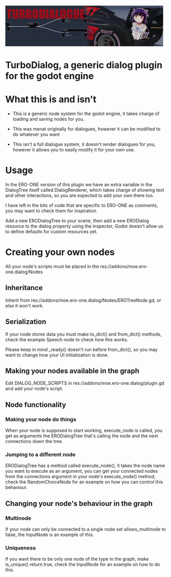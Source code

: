 ![asdasd](docs/images/banner.png)
# TurboDialog, a generic dialog plugin for the godot engine

# What this is and isn't

- This is a generic node system for the godot engine, it takes charge of loading and saving nodes for you.
- This was menat originally for dialogues, however it can be modified to do whatever you want

- This isn't a full dialogue system, it doesn't render dialogues for you, however it allows you to easily modify it for your own use.

# Usage

In the ERO-ONE version of this plugin we have an extra variable in the DialogTree itself called DialogRenderer, which takes charge of showing text and other interactions, so you are expected to add your own there too.

I have left in the bits of code that are specific to ERO-ONE as comments, you may want to check them for inspiration

Add a new ERODialogTree to your scene, then add a new ERODialog resource to the dialog property using the inspector, Godot doesn't allow us to define defaults for custom resources yet.

# Creating your own nodes

All your node's scripts must be placed in the res://addons/moe.ero-one.dialog/Nodes

## Inheritance
Inherit from res://addons/moe.ero-one.dialog/Nodes/EROTreeNode.gd, or else it won't work.

## Serialization
If your node stores data you must make to_dict() and from_dict() methods, check the example Speech node to check how this works.

Please keep in mind \_ready() doesn't run before from_dict(), so you may want to change how your UI initialization is done.

## Making your nodes available in the graph

Edit DIALOG_NODE_SCRIPTS in res://addons/moe.ero-one.dialog/plugin.gd and add your node's script.

## Node functionality

### Making your node do things
When your node is supposed to start working, execute_node is called, you get as arguments the ERODialogTree that's calling the node and the next connections down the tree.

### Jumping to a different node
ERODialogTree has a method called execute_node(), it takes the node name you want to execute as an argument, you can get your connected nodes from the connections argument in your node's execute_node() method, check the RandomChoiceNode for an example on how you can control this behaviour.

## Changing your node's behaviour in the graph

### Multinode
If your node can only be connected to a single node set allows_multinode to false, the InputNode is an example of this.

### Uniqueness
If you want there to be only one node of the type in the graph, make is_unique() return true, check the InputNode for an example on how to do this.
